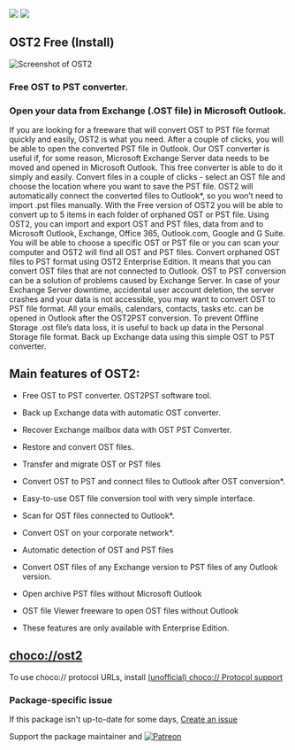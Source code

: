 [![](https://img.shields.io/chocolatey/v/ost2?color=green&label=ost2)](https://chocolatey.org/packages/ost2) [![](https://img.shields.io/chocolatey/dt/ost2)](https://chocolatey.org/packages/ost2)

## OST2 Free (Install)

![Screenshot of OST2](http://www.ost2.com/i/ScreenShots/scr2.png)	
### Free OST to PST converter.
### Open your data from Exchange (.OST file) in Microsoft Outlook.
 
If you are looking for a freeware that will convert OST to PST file format quickly and easily, OST2 is what you need. After a couple of clicks, you will be able to open the converted PST file in Outlook.
Our OST converter is useful if, for some reason, Microsoft Exchange Server data needs to be moved and opened in Microsoft Outlook. This free converter is able to do it simply and easily. Convert files in a couple of clicks - select an OST file and choose the location where you want to save the PST file. OST2 will automatically connect the converted files to Outlook*, so you won’t need to import .pst files manually. With the Free version of OST2 you will be able to convert up to 5 items in each folder of orphaned OST or PST file.
Using OST2, you can import and export OST and PST files, data from and to Microsoft Outlook, Exchange, Office 365, Outlook.com, Google and G Suite. You will be able to choose a specific OST or PST file or you can scan your computer and OST2 will find all OST and PST files. 
Convert orphaned OST files to PST format using OST2 Enterprise Edition. It means that you can convert OST files that are not connected to Outlook. 
OST to PST conversion can be a solution of problems caused by Exchange Server. In case of your Exchange Server downtime, accidental user account deletion, the server crashes and your data is not accessible, you may want to convert OST to PST file format. All your emails, calendars, contacts, tasks etc. can be opened in Outlook after the OST2PST conversion. To prevent Offline Storage .ost file’s data loss, it is useful to back up data in the Personal Storage file format. Back up Exchange data using this simple OST to PST converter.	

## Main features of OST2:

* Free OST to PST converter. OST2PST software tool.

* Back up Exchange data with automatic OST converter.

* Recover Exchange mailbox data with OST PST Converter.

* Restore and convert OST files.

* Transfer and migrate OST or PST files

* Convert OST to PST and connect files to Outlook after OST conversion*.

* Easy-to-use OST file conversion tool with very simple interface.

* Scan for OST files connected to Outlook*.

* Convert OST on your corporate network*.

* Automatic detection of OST and PST files

* Convert OST files of any Exchange version to PST files of any Outlook version.

* Open archive PST files without Microsoft Outlook

* OST file Viewer freeware to open OST files without Outlook

* These features are only available with Enterprise Edition.

## [choco://ost2](choco://ost2)
To use choco:// protocol URLs, install [(unofficial) choco:// Protocol support ](https://chocolatey.org/packages/choco-protocol-support)

### Package-specific issue
If this package isn't up-to-date for some days, [Create an issue](https://github.com/tunisiano187/Chocolatey-packages/issues/new/choose)

Support the package maintainer and [![Patreon](https://cdn.jsdelivr.net/gh/tunisiano187/Chocolatey-packages@d15c4e19c709e7148588d4523ffc6dd3cd3c7e5e/icons/patreon.png)](https://www.patreon.com/bePatron?u=39585820)
